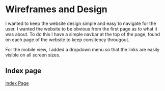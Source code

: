 # Wireframes and Design

I wanted to keep the website design simple and easy to navigate for the user. I wanted the website to be obvious from the first page as to what it was about. To do this I have a simple navbar at the top of the page, found on each page of the website to keep consitency througout.

For the mobile view, I added a dropdown menu so that the links are easily visible on all screen sizes.

## Index page

[Index Page](/wireframes/screenshots/index-wireframe.png)
